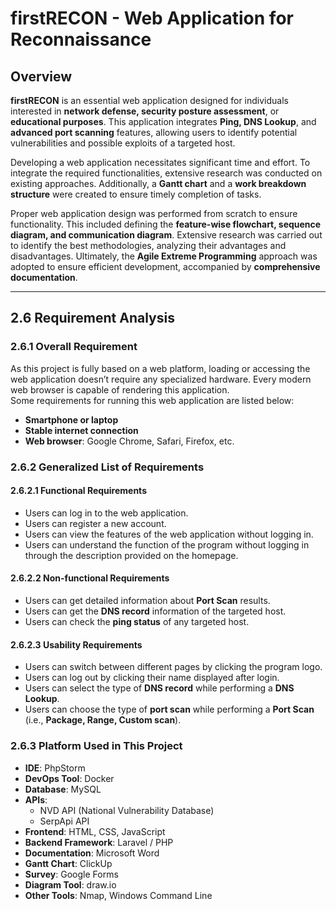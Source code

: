 # firstRECON - Web Application for Reconnaissance

## Overview  
**firstRECON** is an essential web application designed for individuals interested in **network defense, security posture assessment**, or **educational purposes**. This application integrates **Ping, DNS Lookup**, and **advanced port scanning** features, allowing users to identify potential vulnerabilities and possible exploits of a targeted host.

Developing a web application necessitates significant time and effort. To integrate the required functionalities, extensive research was conducted on existing approaches. Additionally, a **Gantt chart** and a **work breakdown structure** were created to ensure timely completion of tasks.

Proper web application design was performed from scratch to ensure functionality. This included defining the **feature-wise flowchart, sequence diagram, and communication diagram**. Extensive research was carried out to identify the best methodologies, analyzing their advantages and disadvantages. Ultimately, the **Agile Extreme Programming** approach was adopted to ensure efficient development, accompanied by **comprehensive documentation**.

---

## 2.6 Requirement Analysis 

### 2.6.1 Overall Requirement  
As this project is fully based on a web platform, loading or accessing the web application doesn’t require any specialized hardware. Every modern web browser is capable of rendering this application.  
Some requirements for running this web application are listed below:  

- **Smartphone or laptop**  
- **Stable internet connection**  
- **Web browser**: Google Chrome, Safari, Firefox, etc.  

### 2.6.2 Generalized List of Requirements  

#### 2.6.2.1 Functional Requirements  
- Users can log in to the web application.  
- Users can register a new account.  
- Users can view the features of the web application without logging in.  
- Users can understand the function of the program without logging in through the description provided on the homepage.  

#### 2.6.2.2 Non-functional Requirements  
- Users can get detailed information about **Port Scan** results.  
- Users can get the **DNS record** information of the targeted host.  
- Users can check the **ping status** of any targeted host.  

#### 2.6.2.3 Usability Requirements  
- Users can switch between different pages by clicking the program logo.  
- Users can log out by clicking their name displayed after login.  
- Users can select the type of **DNS record** while performing a **DNS Lookup**.  
- Users can choose the type of **port scan** while performing a **Port Scan** (i.e., **Package, Range, Custom scan**).  

### 2.6.3 Platform Used in This Project  
- **IDE**: PhpStorm  
- **DevOps Tool**: Docker  
- **Database**: MySQL  
- **APIs**:  
  - NVD API (National Vulnerability Database)  
  - SerpApi API  
- **Frontend**: HTML, CSS, JavaScript  
- **Backend Framework**: Laravel / PHP  
- **Documentation**: Microsoft Word  
- **Gantt Chart**: ClickUp  
- **Survey**: Google Forms  
- **Diagram Tool**: draw.io  
- **Other Tools**: Nmap, Windows Command Line  
